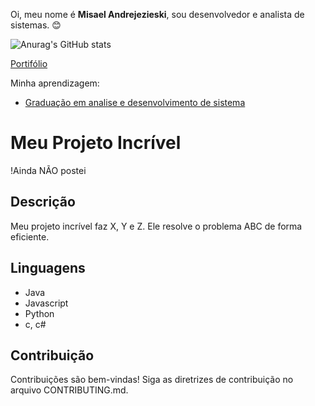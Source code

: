 Oi, meu nome é **Misael Andrejezieski**, sou desenvolvedor e analista de sistemas.
😊  

![Anurag's GitHub stats](https://github-readme-stats.vercel.app/api?username=MisaAndrejezieski&theme=tokyonight&show_icons=true)

[Portifólio](https://sites.google.com/view/misa-misa/home)

Minha aprendizagem:

- [Graduação em analise e desenvolvimento de sistema](https://sites.google.com/view/misa-misa/gradua%C3%A7%C3%A3o-em-analise-e-desenvolvimento-de-sistemas?authuser=0)

# Meu Projeto Incrível

!Ainda NÃO postei

## Descrição
Meu projeto incrível faz X, Y e Z. Ele resolve o problema ABC de forma eficiente.

## Linguagens
- Java
- Javascript
- Python
- c, c#

## Contribuição
Contribuições são bem-vindas! Siga as diretrizes de contribuição no arquivo CONTRIBUTING.md.
